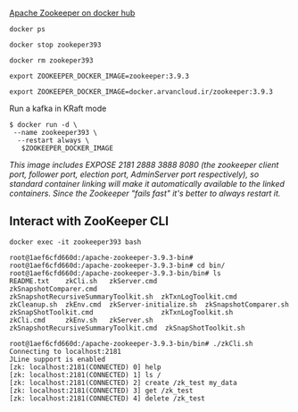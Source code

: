 [Apache Zookeeper on docker hub](https://hub.docker.com/_/zookeeper)

```shell
docker ps
```

```shell
docker stop zookeper393
```

```shell
docker rm zookeper393
```
```shell
export ZOOKEEPER_DOCKER_IMAGE=zookeeper:3.9.3
```

```shell
export ZOOKEEPER_DOCKER_IMAGE=docker.arvancloud.ir/zookeeper:3.9.3
```

Run a kafka in KRaft mode
```shell
$ docker run -d \
 --name zookeeper393 \
  --restart always \
   $ZOOKEEPER_DOCKER_IMAGE
```

_This image includes EXPOSE 2181 2888 3888 8080 
(the zookeeper client port, follower port, election port, AdminServer port respectively),
so standard container linking will make it automatically available to the linked containers.
Since the Zookeeper "fails fast" it's better to always restart it._

## Interact with ZooKeeper CLI

```shell
docker exec -it zookeeper393 bash
 
root@1aef6cfd660d:/apache-zookeeper-3.9.3-bin#
root@1aef6cfd660d:/apache-zookeeper-3.9.3-bin# cd bin/
root@1aef6cfd660d:/apache-zookeeper-3.9.3-bin/bin# ls
README.txt    zkCli.sh   zkServer.cmd            zkSnapshotComparer.cmd                 zkSnapshotRecursiveSummaryToolkit.sh  zkTxnLogToolkit.cmd
zkCleanup.sh  zkEnv.cmd  zkServer-initialize.sh  zkSnapshotComparer.sh                  zkSnapShotToolkit.cmd                 zkTxnLogToolkit.sh
zkCli.cmd     zkEnv.sh   zkServer.sh             zkSnapshotRecursiveSummaryToolkit.cmd  zkSnapShotToolkit.sh

root@1aef6cfd660d:/apache-zookeeper-3.9.3-bin/bin# ./zkCli.sh
Connecting to localhost:2181
JLine support is enabled
[zk: localhost:2181(CONNECTED) 0] help
[zk: localhost:2181(CONNECTED) 1] ls /
[zk: localhost:2181(CONNECTED) 2] create /zk_test my_data
[zk: localhost:2181(CONNECTED) 3] get /zk_test
[zk: localhost:2181(CONNECTED) 4] delete /zk_test
```